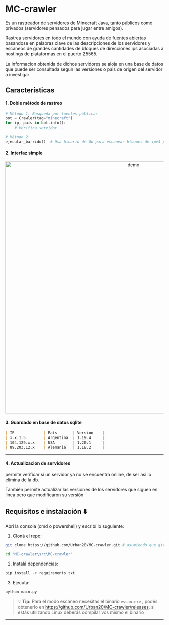 # MC-crawler 

Es un rastreador de servidores de Minecraft Java, tanto públicos como privados (servidores pensados para jugar entre amigos).

Rastrea servidores en todo el mundo con ayuda de fuentes abiertas basandose en palabras clave de las descripciones de los servidores y escaneos de grandes cantidades de bloques de direcciones ips asociadas a hostings de plataformas en el puerto 25565.

La informacion obtenida de dichos servidores se aloja en una base de datos que puede ser consultada segun las versiones o pais de origen del servidor a investigar



## Características

#### 1. Doble método de rastreo  
```python
# Método 1: Búsqueda por fuentes públicas
bot = Crawler(tag="minecraft")
for ip, país in bot.info():
    # Verifica servidor...

# Método 2: 
ejecutar_barrido()  # Usa binario de Go para escanear bloques de ipv4 por cuenta propia
```

#### 2. Interfaz simple


<p align="center">
  <img src="https://i.postimg.cc/cLnHkpN7/demo.png)](https://postimg.cc/nXnpCwrM" alt="demo" width="800">
</p>

#### 3. Guardado en base de datos sqlite
```markdown
| IP             | País       | Versión    |
| x.x.1.5        | Argentina  | 1.19.4     | 
| 104.129.x.x    | USA        | 1.20.1     | 
| 89.203.12.x    | Alemania   | 1.18.2     | 
```

---

#### 4. Actualizacion de servidores
permite verificar si un servidor ya no se encuentra online, de ser asi lo elimina de la db.

También permite actualizar las versiones de los servidores que siguen en linea pero que modificaron su versión

## Requisitos e instalación ⬇️  

Abrí la consola (cmd o powershell) y escribí lo suguiente:

1. Cloná el repo:
```bash
git clone https://github.com/Urban20/MC-crawler.git # asumiendo que git está en tu sistema

cd "MC-crawler\src\MC-crawler"

```
2. Instalá dependencias:  
```bash
pip install -r requirements.txt
```


3. Ejecutá:  
```bash
python main.py
```

> 💡 **Tip:** Para el modo escaneo necesitas el binario `escan.exe` , podés obtenerlo en  https://github.com/Urban20/MC-crawler/releases, si estás utilizando Linux deberás compilar vos mismo el binario

---
